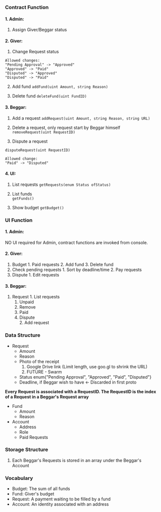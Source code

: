 ### Contract Function
#### 1. Admin:
  1. Assign Giver/Beggar status
 
#### 2. Giver:
  1. Change Request status

  ```
  Allowed changes:
  "Pending Approval" -> "Approved"  
  "Approved" -> "Paid"
  "Disputed" -> "Approved"
  "Disputed" -> "Paid"
  ```

  2. Add fund
  `addFund(uint Amount, string Reason)`

  3. Delete fund 
  `deleteFund(uint FundID)`
  

#### 3. Beggar:
  1. Add a request
  `addRequest(uint Amount, string Reason, string URL)`

  2. Delete a request, only request start by Beggar himself  
  `removeRequest(uint RequestID)`

  3. Dispute a request
  
  ```
  disputeRequest(uint RequestID)

  Allowed change:
  "Paid" -> "Disputed"
  ```
  

#### 4. UI:
  1. List requests 
  `getRequests(enum Status ofStatus)`

  2. List funds  
  `getFunds()`

  3. Show budget
  `getBudget()`


### UI Function
#### 1. Admin: 
  NO UI required for Admin, contract functions are invoked from console.
    
#### 2. Giver:
  1. Budget
  	1. Paid requests
  	2. Add fund
    3. Delete fund
  2. Check pending requests
    1. Sort by deadline/time
    2. Pay requests
  3. Dispute
  	1. Edit requests
  
#### 3. Beggar:
  1. Request
    1. List requests
      1. Unpaid
      	1. Remove
      2. Paid
        1. Dispute     
    2. Add request
      
### Data Structure
* Request 
  * Amount
  * Reason
  * Photo of the receipt
    1. Google Drive link (Limit length, use goo.gl to shrink the URL)
    2. FUTURE - Swarm
  * Status enum{"Pending Approval", "Approved", "Paid", "Disputed"}
  * Deadline, if Beggar wish to have <- Discarded in first proto
  
**Every Request is associated with a RequestID. The RequestID is the index of a Request in a Beggar's Request array**

* Fund
  * Amount
  * Reason
* Account
  * Address
  * Role
  * Paid Requests

  
### Storage Structure
1. Each Beggar's Requests is stored in an array under the Beggar's Account
  
### Vocabulary
* Budget: The sum of all funds
* Fund: Giver's budget
* Request: A payment waiting to be filled by a fund
* Account: An identity associated with an address